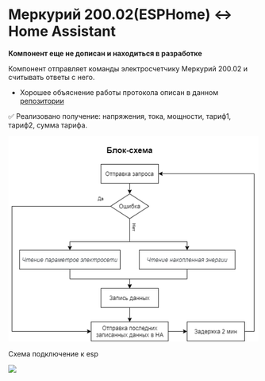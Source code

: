 # Меркурий 200.02(ESPHome) <-> Home Assistant

**Компонент еще не дописан и находиться в разработке**

Компонент отправляет команды электросчетчику Меркурий 200.02 и считывать ответы с него.

* Хорошее объяснение работы протокола описан в данном [репозитории](https://github.com/mrkrasser/MercuryStats)

:white_check_mark: Реализовано получение: напряжения, тока, мощности, тариф1, тариф2, сумма тарифа.

![](https://github.com/RocketFox2409/MercuryESPHome/blob/main/examples/Block-diagram.png)

Схема подключение к esp

![](https://github.com/RocketFox2409/MercuryESPHome/blob/main/examples/RS485.jpg)